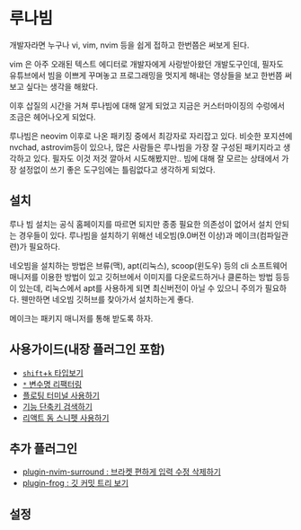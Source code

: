 # 루나빔

개발자라면 누구나 vi, vim, nvim 등을 쉽게 접하고 한번쯤은 써보게 된다. 

vim 은 아주 오래된 텍스트 에디터로 개발자에게 사랑받아왔던 개발도구인데, 필자도 유튜브에서 빔을 이쁘게 꾸며놓고 프로그래밍을 멋지게 해내는 영상들을 보고 한번쯤 써보고 싶다는 생각을 해왔다.

이후 삽질의 시간을 거쳐 루나빔에 대해 알게 되었고 지금은 커스터마이징의 수렁에서 조금은 헤어나오게 되었다.

루나빔은 neovim 이후로 나온 패키징 중에서 최강자로 자리잡고 있다. 비슷한 포지션에 nvchad, astrovim등이 있으나, 많은 사람들은 루나빔을 가장 잘 구성된 패키지라고 생각하고 있다. 필자도 이것 저것 깔아서 시도해봤지만.. 빔에 대해 잘 모르는 상태에서 가장 설정없이 쓰기 좋은 도구임에는 틀림없다고 생각하게 되었다.
## 설치

루나 빔 설치는 공식 홈페이지를 따르면 되지만 종종 필요한 의존성이 없어서 설치 안되는 경우들이 있다. 루나빔을 설치하기 위해선 네오빔(9.0버전 이상)과 메이크(컴파일관련)가 필요하다.

네오빔을 설치하는 방법은 브류(맥), apt(리눅스), scoop(윈도우) 등의 cli 소프트웨어 매니저를 이용한 방법이 있고 깃허브에서 이미지를 다운로드하거나 클론하는 방법 등등이 있는데, 리눅스에서 apt를 사용하게 되면 최신버전이 아닐 수 있으니 주의가 필요하다. 웬만하면 네오빔 깃허브를 찾아가서 설치하는게 좋다.

메이크는 패키지 매니저를 통해 받도록 하자.

## 사용가이드(내장 플러그인 포함)
- [`shift`+`k` 타입보기](use-blame_line(view_type).md)
- [`*` 변수명 리팩터링](asterisk_refactoring.md)
- [플로팅 터미널 사용하기](floating_terminal.md)
- [기능 단축키 검색하기](searchkeymap.md)
- [리액트 돔 스니펫 사용하기](react_snipperts.md)

## 추가 플러그인
- [plugin-nvim-surround : 브라켓 편하게 입력 수정 삭제하기](plugin-nvim-surround.md)
- [plugin-frog : 깃 커밋 트리 보기](flog.md)

## 설정